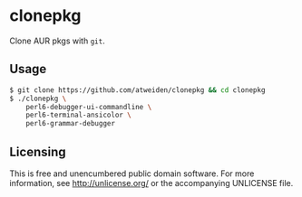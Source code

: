 # clonepkg

Clone AUR pkgs with `git`.


## Usage

```sh
$ git clone https://github.com/atweiden/clonepkg && cd clonepkg
$ ./clonepkg \
    perl6-debugger-ui-commandline \
    perl6-terminal-ansicolor \
    perl6-grammar-debugger
```


## Licensing

This is free and unencumbered public domain software. For more
information, see http://unlicense.org/ or the accompanying UNLICENSE file.
